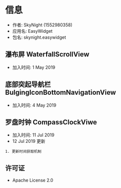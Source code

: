 # 信息
* 作者: SkyNight (1552980358) 
* 应用名: EasyWidget
* 包名: skynight.easywidget

瀑布屏 WaterfallScrollView
-----
- 加入时间: 1 May 2019

底部突起导航栏 BulgingIconBottomNavigationView
-----
- 加入时间: 4 May 2019

罗盘时钟 CompassClockViwe
-----
- 加入时间: 11 Jul 2019
- 12 Jul 2019 更新
```
1. 更新时间获取机制
```

## 许可证
* Apache License 2.0
